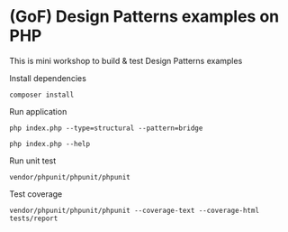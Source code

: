 # (GoF) Design Patterns examples on PHP
This is mini workshop to build & test Design Patterns examples 

Install dependencies
```
composer install
```
Run application
```
php index.php --type=structural --pattern=bridge

php index.php --help
```

Run unit test

```
vendor/phpunit/phpunit/phpunit
```

Test coverage

```
vendor/phpunit/phpunit/phpunit --coverage-text --coverage-html tests/report
```